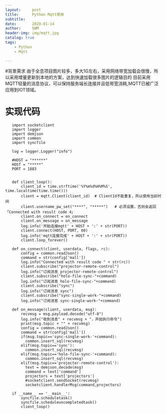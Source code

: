 ```yaml
---
layout:     post
title:      Python Mqtt使用
subtitle:
date:       2020-01-14
author:     SWM
header-img: img/mqtt.jpg
catalog: true
tags:
    - Python
    - Mqtt

---
```


#背景需求
    由于全息项目图片较多，多大1G左右，采用网络带宽加载会很慢，所以采用增量更新到本地的方案，达到快速加载很多图片的逻辑目的
    目前采用MQTT轻量的消息协议，可以保持服务端长连接并且低带宽消耗,MQTT已被广泛应用到IOT领域。
# 实现代码

       

       import socketclient
       import logger
       import demjson
       import common
       import syncfile
       
       log = logger.Logger("info")
       
       #HOST = "******"
       HOST = "*****"
       PORT = 1883
       
       
       def client_loop():
           client_id = time.strftime('%Y%m%d%H%M%S', time.localtime(time.time()))
           client = mqtt.Client(client_id)  # ClientId不能重复，所以使用当前时间
           client.username_pw_set("****", "*****")   # 必须设置，否则会返回「Connected with result code 4」
           client.on_connect = on_connect
           client.on_message = on_message
           log.info('开始连接mqtt' + HOST + ':' + str(PORT))
           client.connect(HOST, PORT, 60)
           log.info('mqtt连接完成' + HOST + ':' + str(PORT))
           client.loop_forever()
       
       def on_connect(client, userdata, flags, rc):
           config = common.readJson()
           command = str(config['mall'])
           log.info("Connected with result code " + str(rc))
           client.subscribe("projector-remote-control")
           log.info("订阅消息 projector-remote-control")
           client.subscribe("holo-file-sync-"+command)
           log.info("订阅消息 holo-file-sync-"+command)
           client.subscribe("sync")
           log.info("订阅消息 sync")
           client.subscribe("sync-single-work-"+command)
           log.info("订阅消息 sync-single-work-"+command)
       
       def on_message(client, userdata, msg):
           recvmsg = msg.payload.decode("utf-8")
           log.info("收到消息" + recvmsg + "，开始执行命令")
           print(msg.topic + "" + recvmsg)
           config = common.readJson()
           command = str(config['mall'])
           if(msg.topic=='sync-single-work-'+command):
             common.insert_sql(recvmsg)
           elif(msg.topic=='sync'):
             common.insert_sql(recvmsg)
           elif(msg.topic=='holo-file-sync-'+command):
             common.insert_sql(recvmsg)
           elif(msg.topic=='projector-remote-control'):
             text = demjson.decode(msg)
             command = text['command']
             projectors = text['projectors']
             #socketclient.sendSocket(recvmsg)
             socketclient.handlerMsg(command,projectors)
       
       if __name__ == '__main__':
           syncfile.scheduletask()
           syncfile.scheduleuncompletedtask()
           client_loop() 
       

         
   
  